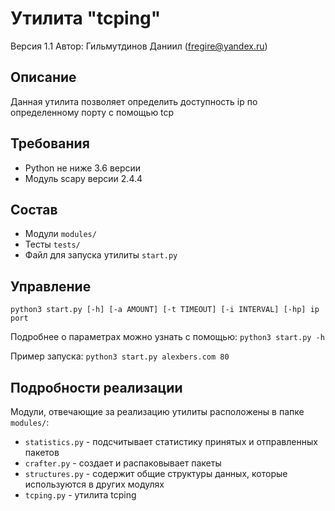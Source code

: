 # Утилита "tcping"
Версия 1.1
Автор: Гильмутдинов Даниил (fregire@yandex.ru)

## Описание
Данная утилита позволяет определить доступность ip по определенному порту с помощью tcp

## Требования
* Python не ниже 3.6 версии
* Модуль scapy версии 2.4.4

## Состав
* Модули `modules/`
* Тесты `tests/`
* Файл для запуска утилиты `start.py`

## Управление
`python3 start.py [-h] [-a AMOUNT] [-t TIMEOUT] [-i INTERVAL] [-hp] ip port`

Подробнее о параметрах можно узнать с помощью:
`python3 start.py -h`

Пример запуска:
`python3 start.py alexbers.com 80`


## Подробности реализации
Модули, отвечающие за реализацию утилиты расположены в папке `modules/`:
* `statistics.py` - подсчитывает статистику принятых и отправленных пакетов
* `crafter.py` - создает и распаковывает пакеты
* `structures.py` - содержит общие структуры данных, которые используются в других модулях
* `tcping.py` - утилита tcping
